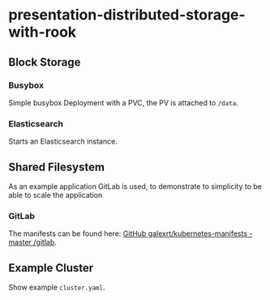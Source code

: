 # presentation-distributed-storage-with-rook

## Block Storage
### Busybox
Simple busybox Deployment with a PVC, the PV is attached to `/data`.

### Elasticsearch
Starts an Elasticsearch instance.

## Shared Filesystem
As an example application GitLab is used, to demonstrate to simplicity to be able to scale the application
### GitLab
The manifests can be found here: [GitHub galexrt/kubernetes-manifests - master /gitlab](https://github.com/galexrt/kubernetes-manifests/tree/master/gitlab).

## Example Cluster
Show example `cluster.yaml`.
